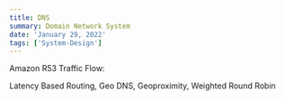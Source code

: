 ```yaml
---
title: DNS
summary: Domain Network System
date: 'January 29, 2022'
tags: ['System-Design']
---
```


Amazon R53 Traffic Flow:

Latency Based Routing,
Geo DNS,
Geoproximity,
Weighted Round Robin
